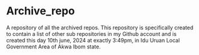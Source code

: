 # Archive_repo
A repository of all the archived repos.
This repository is specifically created to contain a list of other sub repositories in my Github account and is created this day 10th june, 2024 at exactly 3:49pm, in Idu Uruan Local Government Area of Akwa Ibom state.
